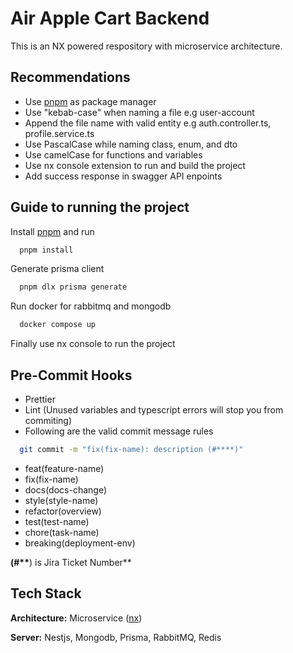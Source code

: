 # Air Apple Cart Backend

This is an NX powered respository with microservice architecture.

## Recommendations

- Use [pnpm](https://pnpm.io/installation) as package manager
- Use "kebab-case" when naming a file e.g user-account
- Append the file name with valid entity e.g auth.controller.ts, profile.service.ts
- Use PascalCase while naming class, enum, and dto
- Use camelCase for functions and variables
- Use nx console extension to run and build the project
- Add success response in swagger API enpoints

## Guide to running the project

Install [pnpm](https://pnpm.io/installation) and run

```bash
  pnpm install
```

Generate prisma client

```bash
  pnpm dlx prisma generate
```

Run docker for rabbitmq and mongodb

```bash
  docker compose up
```

Finally use nx console to run the project

## Pre-Commit Hooks

- Prettier
- Lint (Unused variables and typescript errors will stop you from commiting)
- Following are the valid commit message rules

```bash
  git commit -m "fix(fix-name): description (#****)"
```

- feat(feature-name)
- fix(fix-name)
- docs(docs-change)
- style(style-name)
- refactor(overview)
- test(test-name)
- chore(task-name)
- breaking(deployment-env)

**(#\*\***) is Jira Ticket Number\*\*

## Tech Stack

**Architecture:** Microservice ([nx](https://nx.dev))

**Server:** Nestjs, Mongodb, Prisma, RabbitMQ, Redis
